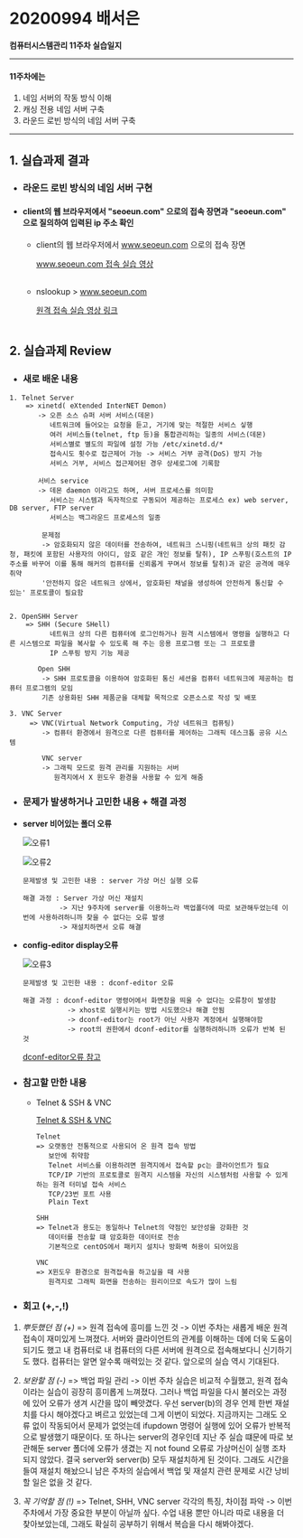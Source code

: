 # 20200994 배서은
**컴퓨터시스템관리 11주차 실습일지**

---
#### 11주차에는 
1. 네임 서버의 작동 방식 이해
2. 캐싱 전용 네임 서버 구축
3. 라운드 로빈 방식의 네임 서버 구축
---

## 1. 실습과제 결과

* ### **라운드 로빈 방식의 네임 서버 구현**
  
* #### **client의 웹 브라우저에서 "seoeun.com" 으로의 접속 장면과 "seoeun.com" 으로 질의하여 입력된 ip 주소 확인** <br>
    
  * client의 웹 브라우저에서 www.seoeun.com 으로의 접속 장면
    <br>

    [www.seoeun.com 접속 실습 영상](https://baedevelog.tistory.com/9)
    <br><br>

  * nslookup > www.seoeun.com
    <br>

    [원격 접속 실습 영상 링크](https://baedevelog.tistory.com/8)
    <br><br>

## 2. 실습과제 Review

* ### **새로 배운 내용**

```
1. Telnet Server
    => xinetd( eXtended InterNET Demon)
       -> 오픈 소스 슈퍼 서버 서비스(데몬)
          네트워크에 들어오는 요청을 듣고, 거기에 맞는 적절한 서비스 싷행
          여러 서비스들(telnet, ftp 등)을 통합관리하는 일종의 서비스(데몬)
          서비스별로 별도의 파일에 설정 가능 /etc/xinetd.d/*
          접속시도 횟수로 접근제어 가능 -> 서비스 거부 공격(DoS) 방지 가능
          서비스 거부, 서비스 접근제어된 경우 상세로그에 기록함 

       서비스 service
       -> 데몬 daemon 이라고도 하며, 서버 프로세스를 의미함
          서비스는 시스템과 독자적으로 구동되어 제공하는 프로세스 ex) web server, DB server, FTP server
          서비스는 백그라운드 프로세스의 일종

        문제점
        -> 암호화되지 않은 데이터를 전송하여, 네트워크 스니핑(네트워크 상의 패킷 감청, 패킷에 포함된 사용자의 아이디, 암호 같은 개인 정보를 탈취), IP 스푸핑(호스트의 IP주소를 바꾸어 이를 통해 해커의 컴퓨터를 신뢰롭게 꾸며서 정보를 탈취)과 같은 공격에 매우 취약
        '안전하지 않은 네트워크 상에서, 암호화된 채널을 생성하여 안전하게 통신할 수 있는' 프로토콜이 필요함


2. OpenSHH Server
    => SHH (Secure SHell)
          네트워크 상의 다른 컴퓨터에 로그인하거나 원격 시스템에서 명령을 실행하고 다른 시스템으로 파일을 복사할 수 있도록 해 주는 응용 프로그램 또는 그 프로토콜
          IP 스푸핑 방지 기능 제공

       Open SHH
        -> SHH 프로토콜을 이용하여 암호화된 통신 세션을 컴퓨터 네트워크에 제공하는 컴퓨터 프로그램의 모임
        기존 상용화된 SHH 제품군을 대체할 목적으로 오픈소스로 작성 및 배포

3. VNC Server
     => VNC(Virtual Network Computing, 가상 네트워크 컴퓨팅)
        -> 컴퓨터 환경에서 원격으로 다른 컴퓨터를 제어하는 그래픽 데스크톱 공유 시스템

        VNC server
        -> 그래픽 모드로 원격 관리를 지원하는 서버
           원격지에서 X 윈도우 환경을 사용할 수 있게 해줌
```

* ### **문제가 발생하거나 고민한 내용 + 해결 과정**

- **server 비어있는 폴더 오류**

    ![오류1](https://user-images.githubusercontent.com/77660379/117344218-1e592c80-aee0-11eb-9caa-2cc6484d181c.JPG)

    ![오류2](https://user-images.githubusercontent.com/77660379/117344227-2022f000-aee0-11eb-81ac-e3084663a5b3.JPG)

    ```
    문제발생 및 고민한 내용 : server 가상 머신 실행 오류

    해결 과정 : Server 가상 머신 재설치
             -> 지난 9주차에 server를 이용하느라 백업폴더에 따로 보관해두었는데 이번에 사용하려하니까 찾을 수 없다는 오류 발생
             -> 재설치하면서 오류 해결
    ````
- **config-editor display오류**

    ![오류3](https://user-images.githubusercontent.com/77660379/117344235-21541d00-aee0-11eb-8c5a-8f08b8047a7b.JPG)

    ```
    문제발생 및 고민한 내용 : dconf-editor 오류

    해결 과정 : dconf-editor 명령어에서 화면창을 띄울 수 없다는 오류창이 발생함
               -> xhost로 실행시키는 방법 시도했으나 해결 안됨
               -> dconf-editor는 root가 아닌 사용자 계정에서 실행해야함
               -> root의 권한에서 dconf-editor를 실행하려하니까 오류가 반복 된 것
    ````
    [dconf-editor오류 참고](https://superuser.com/questions/310197/how-do-i-fix-a-cannot-open-display-error-when-opening-an-x-program-after-sshi)


* ### **참고할 만한 내용**

  * Telnet & SSH & VNC

    [Telnet & SSH & VNC](https://kimhyun2017.tistory.com/33)

    ```
    Telnet
    => 오랫동안 전통적으로 사용되어 온 원격 접속 방법
       보안에 취약함
       Telnet 서비스를 이용하려면 원격지에서 접속할 pc는 클라이언트가 필요
       TCP/IP 기반의 프로토콜로 원격지 시스템을 자신의 시스템처럼 사용할 수 있게 하는 원격 터미널 접속 서비스
       TCP/23번 포트 사용
       Plain Text

    SHH
    => Telnet과 용도는 동일하나 Telnet의 약점인 보안성을 강화한 것
       데이터를 전송할 떄 암호화한 데이터로 전송
       기본적으로 centOS에서 패키지 설치나 방화벽 허용이 되어있음

    VNC
    => X윈도우 환경으로 원격접속을 하고싶을 때 사용
       원격지로 그래픽 화면을 전송하는 원리이므로 속도가 많이 느림
    ```

* ### **회고 (+,-,!)**

1. *뿌듯했던 점 (+)*
    => 원격 접속에 흥미를 느낀 것
          -> 이번 주차는 새롭게 배운 원격 접속이 재미있게 느껴졌다. 서버와 클라이언트의 관계를 이해하는 데에 더욱 도움이 되기도 했고 내 컴퓨터로 내 컴퓨터의 다른 서버에 원격으로 접속해보다니 신기하기도 했다. 컴퓨터는 알면 알수록 매력있는 것 같다. 앞으로의 실습 역시 기대된다.<br>
       
2. *보완할 점 (-)*
    => 백업 파일 관리
      -> 이번 주차 실습은 비교적 수월했고, 원격 접속이라는 실습이 굉장히 흥미롭게 느껴졌다. 그러나 백업 파일을 다시 불러오는 과정에 있어 오류가 생겨 시간을 많이 빼앗겼다. 우선 server(b)의 경우 언제 한번 재설치를 다시 해야겠다고 벼르고 있었는데 그게 이번이 되었다. 지금까지는 그래도 오류 없이 작동되어서 문제가 없엇는데 ifupdown 명령어 실행에 있어 오류가 반복적으로 발생했기 때문이다. 또 하나는 server의 경우인데 지난 주 실습 떄문에 따로 보관해둔 server 폴더에 오류가 생겼는 지 not found 오류로 가상머신이 실행 조차 되지 않았다. 결국 server와 server(b) 모두 재설치하게 된 것이다. 그래도 시간을 들여 재설치 해놨으니 남은 주차의 실습에서 백업 및 재설치 관련 문제로 시간 낭비할 일은 없을 것 같다.<br>
 
3. *꼭 기억할 점 (!)* 
    => Telnet, SHH, VNC server 각각의 특징, 차이점 파악
         -> 이번 주차에서 가장 중요한 부분이 아닐까 싶다. 수업 내용 뿐만 아니라 따로 내용을 더 찾아보았는데, 그래도 확실히 공부하기 위해서 복습을 다시 해봐야겠다.